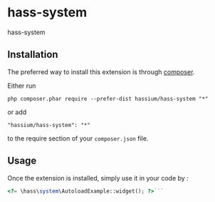 hass-system
================
hass-system

Installation
------------

The preferred way to install this extension is through [composer](http://getcomposer.org/download/).

Either run

```
php composer.phar require --prefer-dist hassium/hass-system "*"
```

or add

```
"hassium/hass-system": "*"
```

to the require section of your `composer.json` file.


Usage
-----

Once the extension is installed, simply use it in your code by  :

```php
<?= \hass\system\AutoloadExample::widget(); ?>```